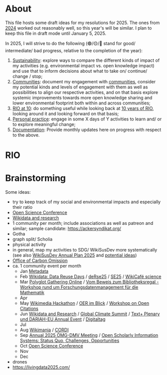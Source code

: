 # About 

This file hosts some draft ideas for my resolutions for 2025. The ones from [2024](2024.md) worked out reasonably well, so this year's will be similar. I plan to keep this file in draft mode until January 5, 2025.

In 2025, I will strive to do the following (🟢/🟡/🔴 stand for good/ intermediate/ bad progress, relative to the completion of the year):

1. [Sustainability](#sustainability): explore ways to compare the different kinds of impact of my activities (e.g. environmental impact vs. open knowledge impact) and use that to inform decisions about what to take on/ continue/ change / stop;
2. [Communities](#communities): document my engagement with [communities](../communities/communities.md), consider my potential kinds and levels of engagement with them as well as possibilities to align our respective activities, and on that basis explore systemic improvements towards more open knowledge sharing and lower environmental footprint both within and across communities;
3. [RIO at 10](#RIO): do something useful while looking back at [10 years of RIO](https://doi.org/10.3897/rio.1.e7547), looking around it and looking forward on that basis;
4. [Personal practice](#practice): engage in some X days of Y activities to learn and/ or to explore meaningful change;
5. [Documentation](#documentation): Provide monthly updates here on progress with respect to the above.

# RIO


# Brainstorming

Some ideas:
- try to keep track of my social and environmental impacts and especially their ratio
- [Open Science Conference](https://www.open-science-conference.eu/)
- [Wikidata and research](https://meta.wikimedia.org/wiki/Wikidata_and_research)
- 1 community per month; include associations as well as patreon and similar; sample candidate: https://ackersyndikat.org/
- Gotha
- graph split/ Scholia
- physical activity
- in general, map my activities to SDG/ WikiSusDev more systematically (see also [WikiSusDev Annual Plan 2025](https://meta.wikimedia.org/wiki/Wikimedians_for_Sustainable_Development/Annual_plan_2025) and [potential ideas](https://meta.wikimedia.org/wiki/Wikimedians_for_Sustainable_Development/Potential_activities))
- [Office of Carbon Omission](https://ainali.com/2024/launching-office-of-carbon-omission/)
- ca. 1 community event per month
  - Jan [Metadata](https://www.nfdi.de/workshop-metadata-2025/)
  - Feb [Wikidata: Data Reuse Days](https://www.wikidata.org/wiki/Event:Data_Reuse_Days_2025) / [deRse25](https://events.hifis.net/event/1741/) / [SE25](https://se2025.sdq.kastel.kit.edu/) / [WikiCafé science](https://fr.wikipedia.org/wiki/Projet:Wikifier_la_science/WikiCaf%C3%A9s)
  - Mar [Polyglot Gathering Online](https://www.polyglotgathering.com/2025/de/online/) / [Vom Beweis zum Bibliotheksregal - Workshop rund um Forschungsdatenmanagement für die Mathematik](https://www.mis.mpg.de/events/series/vom-beweis-zum-bibliotheksregal-workshop-rund-um-forschungsdatenmanagement-fuer-die-mathematik)
  - Apr 
  - May [Wikimedia Hackathon](https://www.mediawiki.org/wiki/Wikimedia_Hackathon_2025) / [OER im Blick](https://www.oer-strategie.de/konferenz/) / [Workshop on Open Citations](https://workshop-oc.github.io/)
  - Jun [Wikidata and Research](https://meta.wikimedia.org/wiki/Wikidata_and_research) / [Global Climate Summit](https://www.climate.ox.ac.uk/globalclimatesummit) / [Text+ Plenary und DARIAH-EU Annual Event](https://text-plus.org/en/aktuelles/aktuelle-infos/posts/2024-11-plenary-2025/) / [Digitaltag](https://digitaltag.eu/digitaltag)
  - Jul 
  - Aug [Wikimania](https://wikimania.wikimedia.org/wiki/2025:Wikimania) / [CORDI](https://www.nfdi.de/cordi-2025/)
  - Sep [Annual 2025 ÖMG-DMV Meeting](https://www.jku.at/en/faculty-of-engineering-natural-sciences/organization/subject-areas/mathematics/oemg-dmv-2025/) / [Open Scholarly Information Systems: Status Quo, Challenges, Opportunities](https://www.dagstuhl.de/en/seminars/seminar-calendar/seminar-details/25381)
  - Oct [Open Science Conference](https://www.open-science-conference.eu/) 
  - Nov 
  - Dec
- drones
- https://livingdata2025.com/
